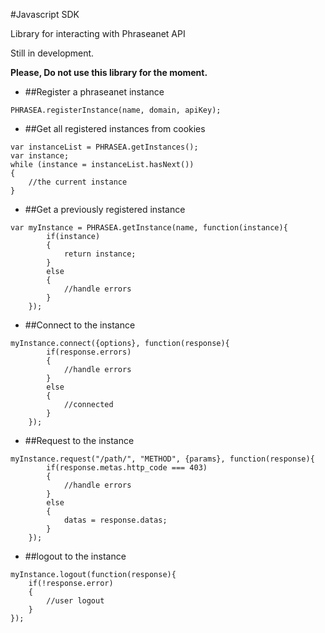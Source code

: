 #Javascript SDK

Library for interacting with Phraseanet API

Still in development.

__Please, Do not use this library for the moment.__


* ##Register a phraseanet instance

```
PHRASEA.registerInstance(name, domain, apiKey);
```

* ##Get all registered instances from cookies

```
var instanceList = PHRASEA.getInstances();
var instance;
while (instance = instanceList.hasNext())
{
    //the current instance
}
```

* ##Get a previously registered instance

```
var myInstance = PHRASEA.getInstance(name, function(instance){
        if(instance)
        {
            return instance;
        }
        else
        {
            //handle errors
        }
    });
```
* ##Connect to the instance 

```
myInstance.connect({options}, function(response){
        if(response.errors)
        {
            //handle errors
        }
        else
        {
            //connected
        }
    });
```

* ##Request to the instance 

```
myInstance.request("/path/", "METHOD", {params}, function(response){
        if(response.metas.http_code === 403)
        {
            //handle errors
        }
        else
        {
            datas = response.datas;
        }
    });
```

* ##logout to the instance

```
myInstance.logout(function(response){
    if(!response.error)
    {
        //user logout
    }
});
```